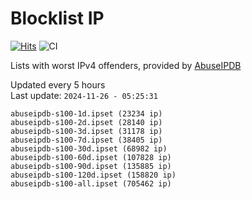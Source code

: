 # Blocklist IP

[![Hits](https://hits.seeyoufarm.com/api/count/incr/badge.svg?url=https%3A%2F%2Fgithub.com%2Fborestad%2Fblocklist-ip%2F&count_bg=%2379C83D&title_bg=%23555555&icon=&icon_color=%23E7E7E7&title=hits&edge_flat=false)](https://hits.seeyoufarm.com)  ![CI](https://img.shields.io/github/workflow/status/borestad/blocklist-ip/CI?style=flat-square)

Lists with worst IPv4 offenders, provided by [AbuseIPDB](https://www.abuseipdb.com/)

<!-- FOOTER-PLACEHOLDER -->
Updated every 5 hours<br>
Last update: `2024-11-26 - 05:25:31`
```
abuseipdb-s100-1d.ipset (23234 ip)
abuseipdb-s100-2d.ipset (28140 ip)
abuseipdb-s100-3d.ipset (31178 ip)
abuseipdb-s100-7d.ipset (38405 ip)
abuseipdb-s100-30d.ipset (68982 ip)
abuseipdb-s100-60d.ipset (107828 ip)
abuseipdb-s100-90d.ipset (135885 ip)
abuseipdb-s100-120d.ipset (158820 ip)
abuseipdb-s100-all.ipset (705462 ip)
```
